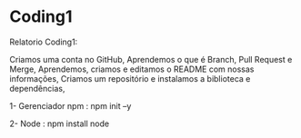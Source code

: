 # Coding1

Relatorio Coding1:

Criamos uma conta no GitHub,
Aprendemos o que é Branch, Pull Request e Merge,
Aprendemos, criamos e editamos o README com nossas informações,
Criamos um repositório e instalamos a biblioteca e dependências,

1- Gerenciador npm :
npm init –y

2- Node :
npm install node 

